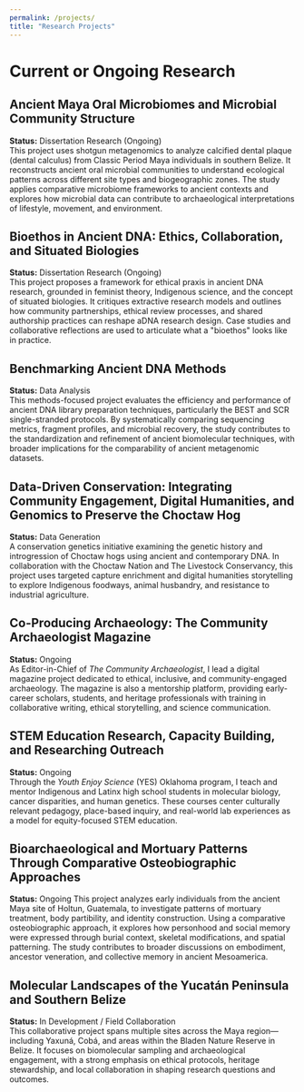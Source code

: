 ```yaml
---
permalink: /projects/
title: "Research Projects"
---
```


# Current or Ongoing Research

## Ancient Maya Oral Microbiomes and Microbial Community Structure  
**Status:** Dissertation Research (Ongoing)  
This project uses shotgun metagenomics to analyze calcified dental plaque (dental calculus) from Classic Period Maya individuals in southern Belize. It reconstructs ancient oral microbial communities to understand ecological patterns across different site types and biogeographic zones. The study applies comparative microbiome frameworks to ancient contexts and explores how microbial data can contribute to archaeological interpretations of lifestyle, movement, and environment.

## Bioethos in Ancient DNA: Ethics, Collaboration, and Situated Biologies  
**Status:** Dissertation Research (Ongoing)   
This project proposes a framework for ethical praxis in ancient DNA research, grounded in feminist theory, Indigenous science, and the concept of situated biologies. It critiques extractive research models and outlines how community partnerships, ethical review processes, and shared authorship practices can reshape aDNA research design. Case studies and collaborative reflections are used to articulate what a "bioethos" looks like in practice.

## Benchmarking Ancient DNA Methods  
**Status:** Data Analysis  
This methods-focused project evaluates the efficiency and performance of ancient DNA library preparation techniques, particularly the BEST and SCR single-stranded protocols. By systematically comparing sequencing metrics, fragment profiles, and microbial recovery, the study contributes to the standardization and refinement of ancient biomolecular techniques, with broader implications for the comparability of ancient metagenomic datasets.

## Data-Driven Conservation: Integrating Community Engagement, Digital Humanities, and Genomics to Preserve the Choctaw Hog  
**Status:** Data Generation  
A conservation genetics initiative examining the genetic history and introgression of Choctaw hogs using ancient and contemporary DNA. In collaboration with the Choctaw Nation and The Livestock Conservancy, this project uses targeted capture enrichment and digital humanities storytelling to explore Indigenous foodways, animal husbandry, and resistance to industrial agriculture.

## Co-Producing Archaeology: The Community Archaeologist Magazine  
**Status:** Ongoing  
As Editor-in-Chief of *The Community Archaeologist*, I lead a digital magazine project dedicated to ethical, inclusive, and community-engaged archaeology. The magazine is also a mentorship platform, providing early-career scholars, students, and heritage professionals with training in collaborative writing, ethical storytelling, and science communication.

## STEM Education Research, Capacity Building, and Researching Outreach  
**Status:** Ongoing  
Through the *Youth Enjoy Science* (YES) Oklahoma program, I teach and mentor Indigenous and Latinx high school students in molecular biology, cancer disparities, and human genetics. These courses center culturally relevant pedagogy, place-based inquiry, and real-world lab experiences as a model for equity-focused STEM education.

## Bioarchaeological and Mortuary Patterns Through Comparative Osteobiographic Approaches
**Status:** Ongoing
This project analyzes early individuals from the ancient Maya site of Holtun, Guatemala, to investigate patterns of mortuary treatment, body partibility, and identity construction. Using a comparative osteobiographic approach, it explores how personhood and social memory were expressed through burial context, skeletal modifications, and spatial patterning. The study contributes to broader discussions on embodiment, ancestor veneration, and collective memory in ancient Mesoamerica.
  
## Molecular Landscapes of the Yucatán Peninsula and Southern Belize  
**Status:** In Development / Field Collaboration  
This collaborative project spans multiple sites across the Maya region—including Yaxuná, Cobá, and areas within the Bladen Nature Reserve in Belize. It focuses on biomolecular sampling and archaeological engagement, with a strong emphasis on ethical protocols, heritage stewardship, and local collaboration in shaping research questions and outcomes.
